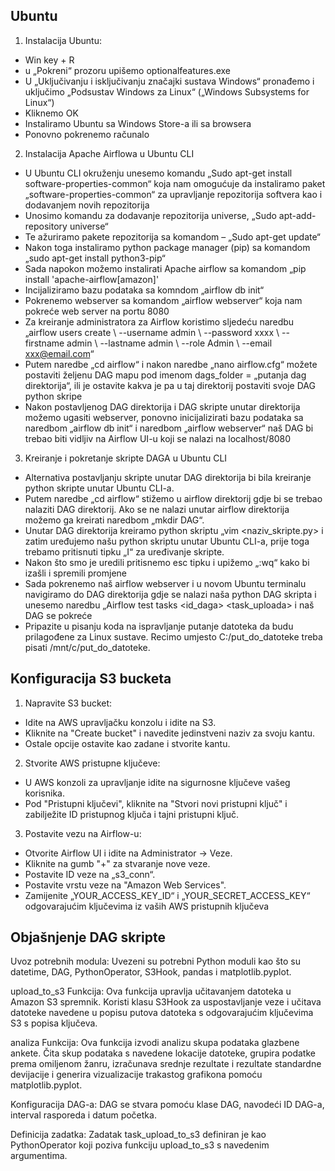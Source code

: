 ## Ubuntu
1. Instalacija Ubuntu: 
-	Win key + R 
-	u „Pokreni“ prozoru upišemo optionalfeatures.exe
-	U „Uključivanju i isključivanju značajki sustava Windows“ pronađemo i uključimo „Podsustav Windows za Linux“ („Windows Subsystems for Linux“)
-	Kliknemo OK
-	 Instaliramo Ubuntu sa Windows Store-a ili sa browsera
-	Ponovno pokrenemo računalo
2. Instalacija Apache Airflowa u Ubuntu CLI
-	U Ubuntu CLI okruženju unesemo komandu „Sudo apt-get install software-properties-common“ koja nam omogućuje da instaliramo paket „software-properties-common“ za upravljanje repozitorija softvera kao i dodavanjem novih repozitorija
-	Unosimo komandu za dodavanje repozitorija universe, „Sudo apt-add-repository universe“
-	Te ažuriramo pakete repozitorija sa komandom – „Sudo apt-get update“
-	Nakon toga instaliramo python package manager (pip) sa komandom „sudo apt-get install python3-pip“
-	Sada napokon možemo instalirati Apache airflow sa komandom „pip install 'apache-airflow[amazon]'
-	Incijaliziramo bazu podataka sa komndom „airflow db init“
-	Pokrenemo webserver sa komandom „airflow webserver“ koja nam pokreće web server na portu 8080
-	Za kreiranje administratora za Airflow koristimo sljedeću naredbu „airflow users create \ --username admin \ --password xxxx \ --firstname admin \ --lastname admin \ --role Admin \ --email xxx@email.com“
-	Putem naredbe „cd airflow“ i nakon naredbe „nano airflow.cfg“ možete postaviti željenu DAG mapu pod imenom dags_folder = „putanja dag direktorija“, ili je ostavite kakva je pa u taj direktorij postaviti svoje DAG python skripe
-	Nakon postavljenog DAG direktorija i DAG skripte unutar direktorija možemo ugasiti webserver, ponovno inicijalizirati bazu podataka sa naredbom „airflow db init“ i naredbom „airflow webserver“ naš DAG bi trebao biti vidljiv na Airflow UI-u koji se nalazi na localhost/8080
3. Kreiranje i pokretanje skripte DAGA u Ubuntu CLI
- Alternativa postavljanju skripte unutar DAG direktorija bi bila kreiranje python skripte unutar Ubuntu CLI-a.
- Putem naredbe „cd airflow“ stižemo u airflow direktorij gdje bi se trebao nalaziti DAG direktorij. Ako se ne nalazi unutar airflow direktorija možemo ga kreirati naredbom „mkdir DAG“. 
- Unutar DAG direktorija kreiramo python skriptu „vim <naziv_skripte.py> i zatim uređujemo našu python skriptu unutar Ubuntu CLI-a, prije toga trebamo pritisnuti tipku „I“ za uređivanje skripte.
- Nakon što smo je uredili pritisnemo esc tipku i upižemo „:wq“ kako bi izašli i spremili promjene
- Sada pokrenemo naš airflow webserver i u novom Ubuntu terminalu navigiramo do DAG direktorija gdje se nalazi naša python DAG skripta i unesemo naredbu „Airflow test tasks <id_daga> <task_uploada> i naš DAG se pokreće
- Pripazite u pisanju koda na ispravljanje putanje datoteka da budu prilagođene za Linux sustave. Recimo umjesto C:/put_do_datoteke treba pisati /mnt/c/put_do_datoteke. 
## Konfiguracija S3 bucketa

1. Napravite S3 bucket:
-	Idite na AWS upravljačku konzolu i idite na S3.
-	Kliknite na "Create bucket" i navedite jedinstveni naziv za svoju kantu.
-	Ostale opcije ostavite kao zadane i stvorite kantu.


2. Stvorite AWS pristupne ključeve:
-	U AWS konzoli za upravljanje idite na sigurnosne ključeve vašeg korisnika.
-	Pod "Pristupni ključevi", kliknite na "Stvori novi pristupni ključ" i zabilježite ID pristupnog ključa i tajni pristupni ključ.

3. Postavite vezu na Airflow-u:
-	Otvorite Airflow UI i idite na Administrator -> Veze.
-	Kliknite na gumb "+" za stvaranje nove veze.
-	Postavite ID veze na „s3_conn“.
-	Postavite vrstu veze na "Amazon Web Services".
-	Zamijenite „YOUR_ACCESS_KEY_ID“ i „YOUR_SECRET_ACCESS_KEY“ odgovarajućim ključevima iz vaših AWS pristupnih ključeva



## Objašnjenje DAG skripte
Uvoz potrebnih modula: Uvezeni su potrebni Python moduli kao što su datetime, DAG, PythonOperator, S3Hook, pandas i matplotlib.pyplot.

upload_to_s3 Funkcija: Ova funkcija upravlja učitavanjem datoteka u Amazon S3 spremnik. Koristi klasu S3Hook za uspostavljanje veze i učitava datoteke navedene u popisu putova datoteka s odgovarajućim ključevima S3 s popisa ključeva.

analiza Funkcija: Ova funkcija izvodi analizu skupa podataka glazbene ankete. Čita skup podataka s navedene lokacije datoteke, grupira podatke prema omiljenom žanru, izračunava srednje rezultate i rezultate standardne devijacije i generira vizualizacije trakastog grafikona pomoću matplotlib.pyplot.

Konfiguracija DAG-a: DAG se stvara pomoću klase DAG, navodeći ID DAG-a, interval rasporeda i datum početka.

Definicija zadatka: Zadatak task_upload_to_s3 definiran je kao PythonOperator koji poziva funkciju upload_to_s3 s navedenim argumentima.


